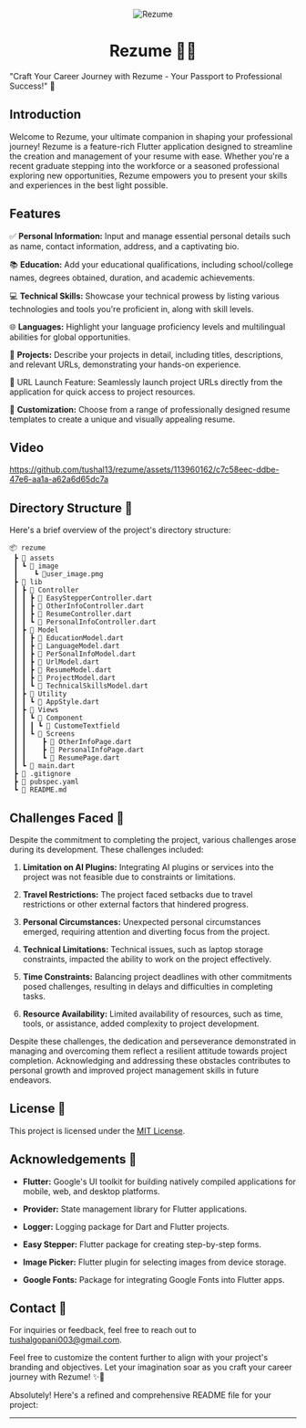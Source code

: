 <p align="center">
  <img src="https://github.com/tushal13/rezume/assets/113960162/aa7e8540-b121-4d5e-9f3a-f0d387ae9352" alt="Rezume" />
</p>

<h1 align="center">Rezume 📄✨</h1>



"Craft Your Career Journey with Rezume - Your Passport to Professional Success!" 🚀

## Introduction

Welcome to Rezume, your ultimate companion in shaping your professional journey! Rezume is a feature-rich Flutter application designed to streamline the creation and management of your resume with ease. Whether you're a recent graduate stepping into the workforce or a seasoned professional exploring new opportunities, Rezume empowers you to present your skills and experiences in the best light possible.

## Features

✅ **Personal Information:** Input and manage essential personal details such as name, contact information, address, and a captivating bio.

📚 **Education:** Add your educational qualifications, including school/college names, degrees obtained, duration, and academic achievements.

💻 **Technical Skills:** Showcase your technical prowess by listing various technologies and tools you're proficient in, along with skill levels.

🌐 **Languages:** Highlight your language proficiency levels and multilingual abilities for global opportunities.

🔨 **Projects:** Describe your projects in detail, including titles, descriptions, and relevant URLs, demonstrating your hands-on experience.

🔗 URL Launch Feature: Seamlessly launch project URLs directly from the application for quick access to project resources.

🎨 **Customization:** Choose from a range of professionally designed resume templates to create a unique and visually appealing resume.

## Video

https://github.com/tushal13/rezume/assets/113960162/c7c58eec-ddbe-47e6-aa1a-a62a6d65dc7a

## Directory Structure 📂

Here's a brief overview of the project's directory structure:

```
📦 rezume
 ┣ 📂 assets
 ┃ ┗ 📂 image
 ┃    ┗ 📜user_image.pmg
 ┣ 📂 lib
 ┃ ┣ 📂 Controller
 ┃ ┃ ┣ 📜 EasyStepperController.dart
 ┃ ┃ ┣ 📜 OtherInfoController.dart
 ┃ ┃ ┣ 📜 ResumeController.dart
 ┃ ┃ ┗ 📜 PersonalInfoController.dart
 ┃ ┣ 📂 Model
 ┃ ┃ ┣ 📜 EducationModel.dart
 ┃ ┃ ┣ 📜 LanguageModel.dart
 ┃ ┃ ┣ 📜 PerSonalInfoModel.dart
 ┃ ┃ ┣ 📜 UrlModel.dart
 ┃ ┃ ┣ 📜 ResumeModel.dart
 ┃ ┃ ┣ 📜 ProjectModel.dart
 ┃ ┃ ┗ 📜 TechnicalSkillsModel.dart
 ┃ ┣ 📂 Utility
 ┃ ┃ ┗ 📜 AppStyle.dart
 ┃ ┣ 📂 Views
 ┃ ┃ ┗ 📂 Component
 ┃ ┃ ┃ ┗ 📜 CustomeTextfield
 ┃ ┃ ┗ 📂 Screens
 ┃ ┃    ┣ 📜 OtherInfoPage.dart
 ┃ ┃    ┣ 📜 PersonalInfoPage.dart
 ┃ ┃    ┗ 📜 ResumePage.dart
 ┃ ┗ 📜 main.dart
 ┣ 📜 .gitignore
 ┣ 📜 pubspec.yaml
 ┗ 📜 README.md
```

## Challenges Faced 🤔

Despite the commitment to completing the project, various challenges arose during its development. These challenges included:

1. **Limitation on AI Plugins:**
   Integrating AI plugins or services into the project was not feasible due to constraints or limitations.

2. **Travel Restrictions:**
   The project faced setbacks due to travel restrictions or other external factors that hindered progress.

3. **Personal Circumstances:**
   Unexpected personal circumstances emerged, requiring attention and diverting focus from the project.

4. **Technical Limitations:**
   Technical issues, such as laptop storage constraints, impacted the ability to work on the project effectively.

5. **Time Constraints:**
   Balancing project deadlines with other commitments posed challenges, resulting in delays and difficulties in completing tasks.

6. **Resource Availability:**
   Limited availability of resources, such as time, tools, or assistance, added complexity to project development.

Despite these challenges, the dedication and perseverance demonstrated in managing and overcoming them reflect a resilient attitude towards project completion. Acknowledging and addressing these obstacles contributes to personal growth and improved project management skills in future endeavors.


## License 📝

This project is licensed under the [MIT License](https://opensource.org/licenses/MIT).

## Acknowledgements 🙏

- **Flutter:** Google's UI toolkit for building natively compiled applications for mobile, web, and desktop platforms.
  
- **Provider:** State management library for Flutter applications.
  
- **Logger:** Logging package for Dart and Flutter projects.
  
- **Easy Stepper:** Flutter package for creating step-by-step forms.
  
- **Image Picker:** Flutter plugin for selecting images from device storage.
  
- **Google Fonts:** Package for integrating Google Fonts into Flutter apps.

## Contact 📧

For inquiries or feedback, feel free to reach out to [tushalgopani003@gmail.com](mailto:tushalgopani003@gmail.com).

Feel free to customize the content further to align with your project's branding and objectives. Let your imagination soar as you craft your career journey with Rezume! ✨🚀


Absolutely! Here's a refined and comprehensive README file for your project:

---

